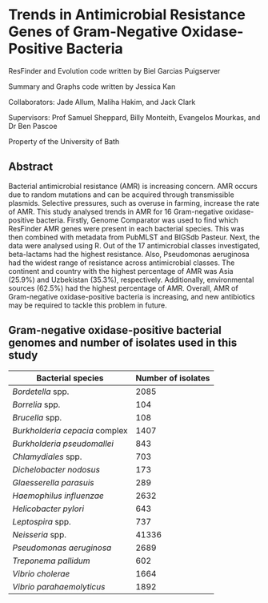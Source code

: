 # Trends in Antimicrobial Resistance Genes of Gram-Negative Oxidase-Positive Bacteria

ResFinder and Evolution code written by Biel Garcias Puigserver

Summary and Graphs code written by Jessica Kan

Collaborators: Jade Allum, Maliha Hakim, and Jack Clark

Supervisors: Prof Samuel Sheppard, Billy Monteith, Evangelos Mourkas, and Dr Ben Pascoe

Property of the University of Bath

## Abstract
Bacterial antimicrobial resistance (AMR) is increasing concern. AMR occurs due to random mutations and can be acquired through transmissible plasmids. Selective pressures, such as overuse in farming, increase the rate of AMR. This study analysed trends in AMR for 16 Gram-negative oxidase-positive bacteria. Firstly, Genome Comparator was used to find which ResFinder AMR genes were present in each bacterial species. This was then combined with metadata from PubMLST and BIGSdb Pasteur. Next, the data were analysed using R. Out of the 17 antimicrobial classes investigated, beta-lactams had the highest resistance. Also, Pseudomonas aeruginosa had the widest range of resistance across antimicrobial classes. The continent and country with the highest percentage of AMR was Asia (25.9%) and Uzbekistan (35.3%), respectively. Additionally, environmental sources (62.5%) had the highest percentage of AMR. Overall, AMR of Gram-negative oxidase-positive bacteria is increasing, and new antibiotics may be required to tackle this problem in future.

## Gram-negative oxidase-positive bacterial genomes and number of isolates used in this study
|Bacterial species |Number of isolates |
|-------------|-------------| 
|_Bordetella_ spp.	|2085|
|_Borrelia_ spp.	|104|
|_Brucella_ spp. |	108|
|_Burkholderia cepacia_ complex |1407|
|_Burkholderia pseudomallei_ |	843|
|_Chlamydiales_ spp. |	703|
|_Dichelobacter nodosus_ 	|173|
|_Glaesserella parasuis_ 	|289|
|_Haemophilus influenzae_ |	2632|
|_Helicobacter pylori_ |	643|
|_Leptospira_ spp.	|737|
|_Neisseria_ spp.	|41336|
|_Pseudomonas aeruginosa_ 	|2689|
|_Treponema pallidum_ |602|
|_Vibrio cholerae_	|1664|
|_Vibrio parahaemolyticus_ 	|1892|
